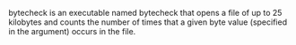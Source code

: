 bytecheck is an executable named bytecheck that opens a file of up to 25 kilobytes and counts the number of times that a given byte value (specified in the argument) occurs in the file. 